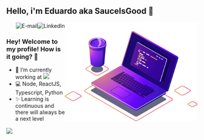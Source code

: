 ## Hello, i'm Eduardo aka SauceIsGood 👋


<img align="right" src="https://github.com/sauceisgood/sauceisgood/blob/main/images/computer-illustration.png" width="350"/>

<a href="https://www.linkedin.com/in/efvalves">
<img align="right" alt="LinkedIn" src="https://img.shields.io/badge/-Eduardo%20Alves-blue?style=flat-square&logo=Linkedin&logoColor=white&link=https://www.linkedin.com/in/efvalves/"/>
</a>

<a href="mailto:eduardoalves@europe.com">
<img align="right" alt="E-mail" src="https://img.shields.io/badge/Send-Email-orange"/>
</a>

<br/>

### Hey! Welcome to my profile! How is it going? 👋

- 🚀 I’m currently working at <img src="https://img.shields.io/badge/%20-MAPFRE%20-red"/>
- 💻 Node, ReactJS, Typescript, Python
- ✨ Learning is continuous and there will always be a next level

</a>
<a href="https://github.com/sauceisgood">
 <img align="center" src="https://github-readme-stats.vercel.app/api?username=sauceisgood&show_icons=true&theme=radical" />
</a>
